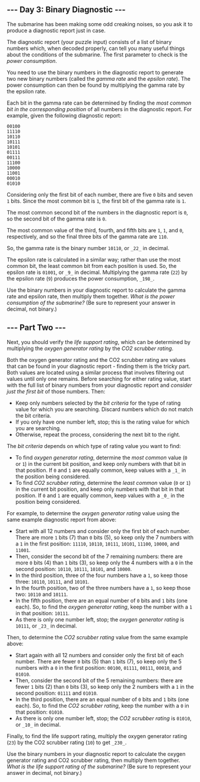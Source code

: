 \--- Day 3: Binary Diagnostic ---
---------------------------------

The submarine has been making some odd creaking noises, so you ask it to produce a diagnostic report just in case.

The diagnostic report (your puzzle input) consists of a list of binary numbers which, when decoded properly, can tell you many useful things about the conditions of the submarine. The first parameter to check is the _power consumption_.

You need to use the binary numbers in the diagnostic report to generate two new binary numbers (called the _gamma rate_ and the _epsilon rate_). The power consumption can then be found by multiplying the gamma rate by the epsilon rate.

Each bit in the gamma rate can be determined by finding the _most common bit in the corresponding position_ of all numbers in the diagnostic report. For example, given the following diagnostic report:

    00100
    11110
    10110
    10111
    10101
    01111
    00111
    11100
    10000
    11001
    00010
    01010
    

Considering only the first bit of each number, there are five `0` bits and seven `1` bits. Since the most common bit is `1`, the first bit of the gamma rate is `1`.

The most common second bit of the numbers in the diagnostic report is `0`, so the second bit of the gamma rate is `0`.

The most common value of the third, fourth, and fifth bits are `1`, `1`, and `0`, respectively, and so the final three bits of the gamma rate are `110`.

So, the gamma rate is the binary number `10110`, or `_22_` in decimal.

The epsilon rate is calculated in a similar way; rather than use the most common bit, the least common bit from each position is used. So, the epsilon rate is `01001`, or `_9_` in decimal. Multiplying the gamma rate (`22`) by the epsilon rate (`9`) produces the power consumption, `_198_`.

Use the binary numbers in your diagnostic report to calculate the gamma rate and epsilon rate, then multiply them together. _What is the power consumption of the submarine?_ (Be sure to represent your answer in decimal, not binary.)

\--- Part Two ---
-----------------

Next, you should verify the _life support rating_, which can be determined by multiplying the _oxygen generator rating_ by the _CO2 scrubber rating_.

Both the oxygen generator rating and the CO2 scrubber rating are values that can be found in your diagnostic report - finding them is the tricky part. Both values are located using a similar process that involves filtering out values until only one remains. Before searching for either rating value, start with the full list of binary numbers from your diagnostic report and _consider just the first bit_ of those numbers. Then:

*   Keep only numbers selected by the _bit criteria_ for the type of rating value for which you are searching. Discard numbers which do not match the bit criteria.
*   If you only have one number left, stop; this is the rating value for which you are searching.
*   Otherwise, repeat the process, considering the next bit to the right.

The _bit criteria_ depends on which type of rating value you want to find:

*   To find _oxygen generator rating_, determine the _most common_ value (`0` or `1`) in the current bit position, and keep only numbers with that bit in that position. If `0` and `1` are equally common, keep values with a `_1_` in the position being considered.
*   To find _CO2 scrubber rating_, determine the _least common_ value (`0` or `1`) in the current bit position, and keep only numbers with that bit in that position. If `0` and `1` are equally common, keep values with a `_0_` in the position being considered.

For example, to determine the _oxygen generator rating_ value using the same example diagnostic report from above:

*   Start with all 12 numbers and consider only the first bit of each number. There are more `1` bits (7) than `0` bits (5), so keep only the 7 numbers with a `1` in the first position: `11110`, `10110`, `10111`, `10101`, `11100`, `10000`, and `11001`.
*   Then, consider the second bit of the 7 remaining numbers: there are more `0` bits (4) than `1` bits (3), so keep only the 4 numbers with a `0` in the second position: `10110`, `10111`, `10101`, and `10000`.
*   In the third position, three of the four numbers have a `1`, so keep those three: `10110`, `10111`, and `10101`.
*   In the fourth position, two of the three numbers have a `1`, so keep those two: `10110` and `10111`.
*   In the fifth position, there are an equal number of `0` bits and `1` bits (one each). So, to find the _oxygen generator rating_, keep the number with a `1` in that position: `10111`.
*   As there is only one number left, stop; the _oxygen generator rating_ is `10111`, or `_23_` in decimal.

Then, to determine the _CO2 scrubber rating_ value from the same example above:

*   Start again with all 12 numbers and consider only the first bit of each number. There are fewer `0` bits (5) than `1` bits (7), so keep only the 5 numbers with a `0` in the first position: `00100`, `01111`, `00111`, `00010`, and `01010`.
*   Then, consider the second bit of the 5 remaining numbers: there are fewer `1` bits (2) than `0` bits (3), so keep only the 2 numbers with a `1` in the second position: `01111` and `01010`.
*   In the third position, there are an equal number of `0` bits and `1` bits (one each). So, to find the _CO2 scrubber rating_, keep the number with a `0` in that position: `01010`.
*   As there is only one number left, stop; the _CO2 scrubber rating_ is `01010`, or `_10_` in decimal.

Finally, to find the life support rating, multiply the oxygen generator rating (`23`) by the CO2 scrubber rating (`10`) to get `_230_`.

Use the binary numbers in your diagnostic report to calculate the oxygen generator rating and CO2 scrubber rating, then multiply them together. _What is the life support rating of the submarine?_ (Be sure to represent your answer in decimal, not binary.)